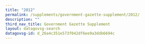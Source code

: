 ```yaml
---
title: "2012"
permalink: /supplements/government-gazette-supplement/2012/
description: ""
third_nav_title: Government Gazette Supplement
layout: datagovsg-search
datagovsg-id: d_26a4c351e573f042df6ee9a3ddb6694c
---
```

